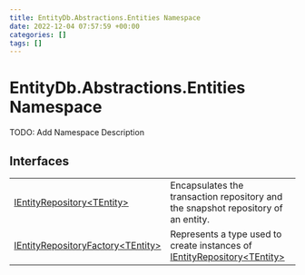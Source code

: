 ```yaml
---
title: EntityDb.Abstractions.Entities Namespace
date: 2022-12-04 07:57:59 +00:00
categories: []
tags: []
---
```


# EntityDb.Abstractions.Entities Namespace

TODO: Add Namespace Description

## Interfaces
<table><tr><td><a href='dotnet/entitydb.abstractions.entities.ientityrepository`1'>IEntityRepository&lt;TEntity&gt;</a></td><td>
Encapsulates the transaction repository and the snapshot repository of an entity.
</td></tr><tr><td><a href='dotnet/entitydb.abstractions.entities.ientityrepositoryfactory`1'>IEntityRepositoryFactory&lt;TEntity&gt;</a></td><td>
Represents a type used to create instances of <a href='dotnet/entitydb.abstractions.entities.ientityrepository`1'>IEntityRepository&lt;TEntity&gt;</a></td></tr></table>
